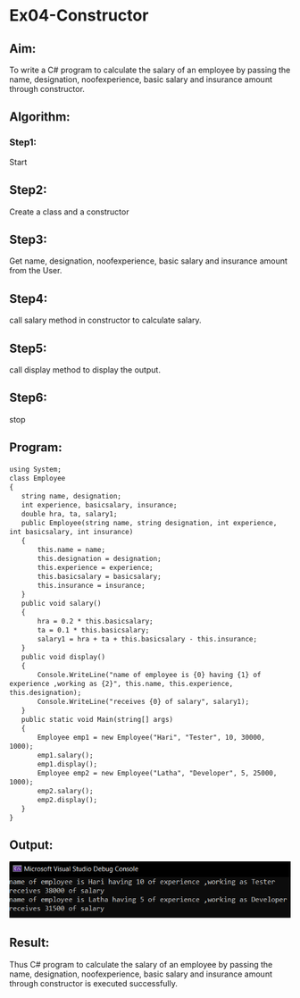 # Ex04-Constructor
## Aim:
 To write a C# program to calculate the salary of an employee by passing the name, designation, noofexperience, basic salary and insurance amount through constructor.
 
 ## Algorithm:
 ### Step1:
 Start

## Step2:
Create a class and a constructor

## Step3:
Get name, designation, noofexperience, basic salary and insurance amount from the User.

## Step4:
call salary method in constructor to calculate salary.

## Step5:
call display method to display the output.

## Step6:
stop

 
 
 
 ## Program:
 ```
 using System;
class Employee
{
    string name, designation;
    int experience, basicsalary, insurance;
    double hra, ta, salary1;
    public Employee(string name, string designation, int experience, int basicsalary, int insurance)
    {
        this.name = name;
        this.designation = designation;
        this.experience = experience;
        this.basicsalary = basicsalary;
        this.insurance = insurance;
    }
    public void salary()
    {
        hra = 0.2 * this.basicsalary;
        ta = 0.1 * this.basicsalary;
        salary1 = hra + ta + this.basicsalary - this.insurance;
    }
    public void display()
    {
        Console.WriteLine("name of employee is {0} having {1} of experience ,working as {2}", this.name, this.experience, this.designation);
        Console.WriteLine("receives {0} of salary", salary1);
    }
    public static void Main(string[] args)
    {
        Employee emp1 = new Employee("Hari", "Tester", 10, 30000, 1000);
        emp1.salary();
        emp1.display();
        Employee emp2 = new Employee("Latha", "Developer", 5, 25000, 1000);
        emp2.salary();
        emp2.display();
    }
}
```
 
 ## Output:
 ![output](o1.png)
 
 ## Result:
Thus C# program to calculate the salary of an employee by passing the name, designation, noofexperience, basic salary and insurance amount through constructor is executed successfully.